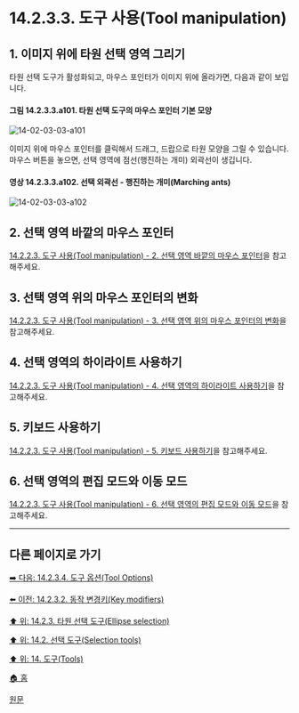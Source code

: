 # 14.2.3.3. 도구 사용(Tool manipulation)

<a id="14-02-03-03-s1"></a>

## 1. 이미지 위에 타원 선택 영역 그리기
타원 선택 도구가 활성화되고, 마우스 포인터가 이미지 위에 올라가면, 다음과 같이 보입니다.

#### 그림 14.2.3.3.a101. 타원 선택 도구의 마우스 포인터 기본 모양
![14-02-03-03-a101](https://github.com/wonder13662/gimp/assets/15767104/599a1f2b-547f-4aff-ab68-0c28f95ec3d6)

이미지 위에 마우스 포인터를 클릭해서 드래그, 드랍으로 타원 모양을 그릴 수 있습니다. 마우스 버튼을 놓으면, 선택 영역에 점선(행진하는 개미) 외곽선이 생깁니다.

#### 영상 14.2.3.3.a102. 선택 외곽선 - 행진하는 개미(Marching ants)
![14-02-03-03-a102](https://github.com/wonder13662/gimp/assets/15767104/3b8c285e-a1c4-410b-a484-9898591b2c72)

## 2. 선택 영역 바깥의 마우스 포인터
[14.2.2.3. 도구 사용(Tool manipulation) - 2. 선택 영역 바깥의 마우스 포인터](./14-02-02-03-tool_manipulation.md#14-02-02-03-s2)을 참고해주세요.

## 3. 선택 영역 위의 마우스 포인터의 변화
[14.2.2.3. 도구 사용(Tool manipulation) - 3. 선택 영역 위의 마우스 포인터의 변화](./14-02-02-03-tool_manipulation.md#14-02-02-03-s3)을 참고해주세요.

## 4. 선택 영역의 하이라이트 사용하기
[14.2.2.3. 도구 사용(Tool manipulation) - 4. 선택 영역의 하이라이트 사용하기](./14-02-02-03-tool_manipulation.md#14-02-02-03-s4)을 참고해주세요.

## 5. 키보드 사용하기
[14.2.2.3. 도구 사용(Tool manipulation) - 5. 키보드 사용하기](./14-02-02-03-tool_manipulation.md#14-02-02-03-s5)을 참고해주세요.

## 6. 선택 영역의 편집 모드와 이동 모드
[14.2.2.3. 도구 사용(Tool manipulation) - 6. 선택 영역의 편집 모드와 이동 모드](./14-02-02-03-tool_manipulation.md#14-02-02-03-s6)을 참고해주세요.

***

## 다른 페이지로 가기

[➡️ 다음: 14.2.3.4. 도구 옵션(Tool Options)](./14-02-03-04-tool_options.md)

[⬅️ 이전: 14.2.3.2. 동작 변경키(Key modifiers)](./14-02-03-02-key_modifiers.md)

[⬆️ 위: 14.2.3. 타원 선택 도구(Ellipse selection)](./14-02-03-00-ellipse-selection.md)

[⬆️ 위: 14.2. 선택 도구(Selection tools)](./14-02-00-selection-tools.md)

[⬆️ 위: 14. 도구(Tools)](./14-00-tools.md)

[🏠 홈](./00-home.md)

[원문](https://docs.gimp.org/2.10/ko/gimp-tools.html#gimp-tool-options-dialog)